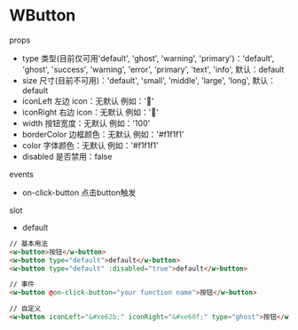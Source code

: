# WButton

props

- type        类型(目前仅可用'default', 'ghost', 'warning', 'primary')：'default', 'ghost', 'success', 'warning', 'error', 'primary', 'text', 'info', 默认：default
- size        尺寸(目前不可用)：'default', 'small', 'middle', 'large', 'long', 默认：default
- iconLeft    左边 icon：无默认 例如：'&#xe62b;'
- iconRight   右边 icon：无默认 例如：'&#xe62b;'
- width       按钮宽度：无默认 例如：'100'
- borderColor 边框颜色：无默认 例如：'#f1f1f1'
- color       字体颜色：无默认 例如：'#f1f1f1'
- disabled    是否禁用：false

events

- on-click-button 点击button触发

slot

- default 

``` html
// 基本用法
<w-button>按钮</w-button>
<w-button type="default">default</w-button>
<w-button type="default" :disabled="true">default</w-button>

// 事件
<w-button @on-click-button="your function name">按钮</w-button>

// 自定义
<w-button iconLeft="&#xe62b;" iconRight="&#xe60f;" type="ghost">按钮</w-button>
```
